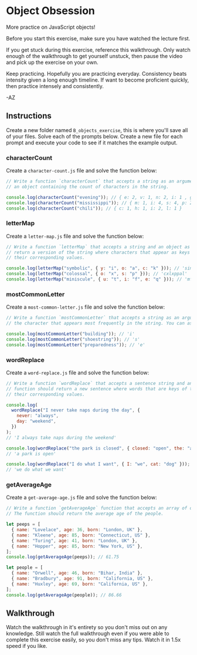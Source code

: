 # Object Obsession

More practice on JavaScript objects!

Before you start this exercise, make sure you have watched the lecture first.

If you get stuck during this exercise, reference this walkthrough. Only watch enough of the
walkthrough to get yourself unstuck, then pause the video and pick up the exercise on your own.

Keep practicing. Hopefully you are practicing everyday. Consistency beats intensity given a long
enough timeline. If want to become proficient quickly, then practice intensely and consistently.

-AZ

## Instructions

Create a new folder named `B_objects_exercise`, this is where you'll save all of your files. Solve
each of the prompts below. Create a new file for each prompt and execute your code to see if it
matches the example output.

### characterCount

Create a `character-count.js` file and solve the function below:

```js
// Write a function `characterCount` that accepts a string as an argument. The function should return
// an object containing the count of characters in the string.

console.log(characterCount("evening")); // { e: 2, v: 1, n: 2, i: 1 , g: 1 }
console.log(characterCount("mississippi")); // { m: 1, i: 4, s: 4, p: 2 }
console.log(characterCount("chili")); // { c: 1, h: 1, i: 2, l: 1 }
```

### letterMap

Create a `letter-map.js` file and solve the function below:

```js
// Write a function `letterMap` that accepts a string and an object as arguments. The function should
// return a version of the string where characters that appear as keys in object are replaced with
// their corresponding values.

console.log(letterMap("symbolic", { y: "i", o: "a", c: "k" })); // 'simbalik'
console.log(letterMap("colossal", { o: "x", s: "p" })); // 'cxlxppal'
console.log(letterMap("miniscule", { u: "t", i: "f", e: "q" })); // 'mfnfsctlq'
```

### mostCommonLetter

Create a `most-common-letter.js` file and solve the function below:

```js
// Write a function `mostCommonLetter` that accepts a string as an argument. The function should return
// the character that appears most frequently in the string. You can assume that there are no ties.

console.log(mostCommonLetter("building")); // 'i'
console.log(mostCommonLetter("shoestring")); // 's'
console.log(mostCommonLetter("preparedness")); // 'e'
```

### wordReplace

Create a `word-replace.js` file and solve the function below:

```js
// Write a function `wordReplace` that accepts a sentence string and an object as arguments. The
// function should return a new sentence where words that are keys of the object are replaced with
// their corresponding values.

console.log(
  wordReplace("I never take naps during the day", {
    never: "always",
    day: "weekend",
  })
);
// 'I always take naps during the weekend'

console.log(wordReplace("the park is closed", { closed: "open", the: "a" }));
// 'a park is open'

console.log(wordReplace("I do what I want", { I: "we", cat: "dog" }));
// 'we do what we want'
```

### getAverageAge

Create a `get-average-age.js` file and solve the function below:

```js
// Write a function `getAverageAge` function that accepts an array of objects representing people.
// The function should return the average age of the people.

let peeps = [
  { name: "Lovelace", age: 36, born: "London, UK" },
  { name: "Kleene", age: 85, born: "Connecticut, US" },
  { name: "Turing", age: 41, born: "London, UK" },
  { name: "Hopper", age: 85, born: "New York, US" },
];
console.log(getAverageAge(peeps)); // 61.75

let people = [
  { name: "Orwell", age: 46, born: "Bihar, India" },
  { name: "Bradbury", age: 91, born: "California, US" },
  { name: "Huxley", age: 69, born: "California, US" },
];
console.log(getAverageAge(people)); // 86.66
```

## Walkthrough

Watch the walkthrough in it's entirety so you don't miss out on any knowledge. Still watch the full
walkthrough even if you were able to complete this exercise easily, so you don't miss any tips.
Watch it in 1.5x speed if you like.
